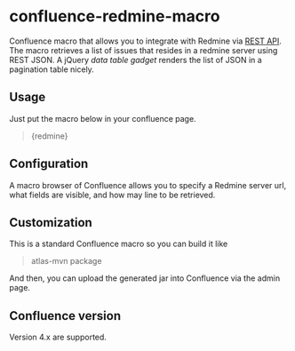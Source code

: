 # confluence-redmine-macro


Confluence macro that allows you to integrate with Redmine via [REST API].
The macro retrieves a list of issues that resides in a redmine server using REST JSON.
A jQuery *data table gadget* renders the list of JSON in a pagination table nicely.

## Usage

Just put the macro below in your confluence page.

> {redmine}

## Configuration


A macro browser of Confluence allows you to specify a Redmine server url, 
what fields are visible, and how may line to be retrieved.

## Customization


This is a standard Confluence macro so you can build it like

> atlas-mvn package

And then, you can upload the generated jar into Confluence via the admin page.

## Confluence version


Version 4.x are supported.



[REST API]:http://www.redmine.org/projects/redmine/wiki/Rest_api